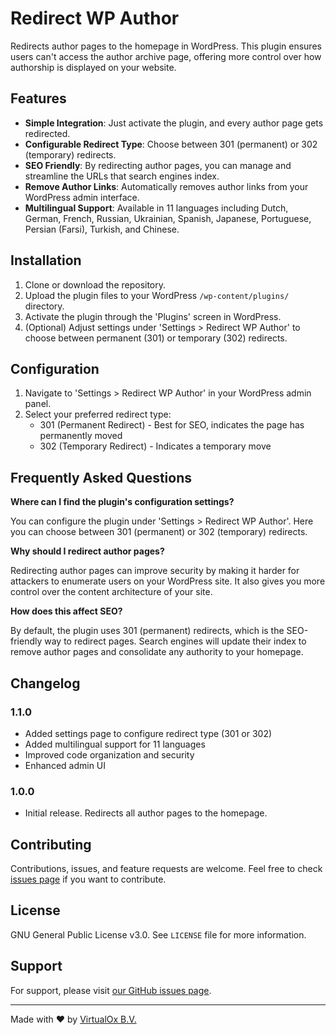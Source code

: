 # Redirect WP Author

Redirects author pages to the homepage in WordPress. This plugin ensures users can't access the author archive page, offering more control over how authorship is displayed on your website.

## Features

- **Simple Integration**: Just activate the plugin, and every author page gets redirected.
- **Configurable Redirect Type**: Choose between 301 (permanent) or 302 (temporary) redirects.
- **SEO Friendly**: By redirecting author pages, you can manage and streamline the URLs that search engines index.
- **Remove Author Links**: Automatically removes author links from your WordPress admin interface.
- **Multilingual Support**: Available in 11 languages including Dutch, German, French, Russian, Ukrainian, Spanish, Japanese, Portuguese, Persian (Farsi), Turkish, and Chinese.

## Installation

1. Clone or download the repository.
2. Upload the plugin files to your WordPress `/wp-content/plugins/` directory.
3. Activate the plugin through the 'Plugins' screen in WordPress.
4. (Optional) Adjust settings under 'Settings > Redirect WP Author' to choose between permanent (301) or temporary (302) redirects.

## Configuration

1. Navigate to 'Settings > Redirect WP Author' in your WordPress admin panel.
2. Select your preferred redirect type:
   - 301 (Permanent Redirect) - Best for SEO, indicates the page has permanently moved
   - 302 (Temporary Redirect) - Indicates a temporary move

## Frequently Asked Questions

**Where can I find the plugin's configuration settings?**

You can configure the plugin under 'Settings > Redirect WP Author'. Here you can choose between 301 (permanent) or 302 (temporary) redirects.

**Why should I redirect author pages?**

Redirecting author pages can improve security by making it harder for attackers to enumerate users on your WordPress site. It also gives you more control over the content architecture of your site.

**How does this affect SEO?**

By default, the plugin uses 301 (permanent) redirects, which is the SEO-friendly way to redirect pages. Search engines will update their index to remove author pages and consolidate any authority to your homepage.

## Changelog

### 1.1.0
- Added settings page to configure redirect type (301 or 302)
- Added multilingual support for 11 languages
- Improved code organization and security
- Enhanced admin UI

### 1.0.0
- Initial release. Redirects all author pages to the homepage.

## Contributing

Contributions, issues, and feature requests are welcome. Feel free to check [issues page](https://github.com/virtualox/redirect-wp-author/issues) if you want to contribute.

## License

GNU General Public License v3.0. See `LICENSE` file for more information.

## Support

For support, please visit [our GitHub issues page](https://github.com/virtualox/redirect-wp-author/issues).

---

Made with ❤ by [VirtualOx B.V.](https://github.com/virtualox)
